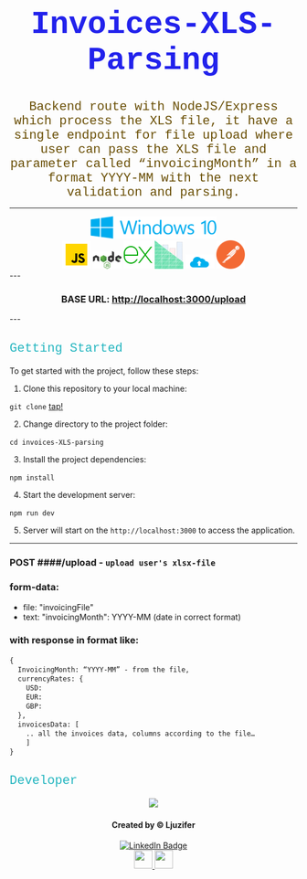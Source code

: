 <h1 align="center" style="color: #2222ec; font-family: Roboto Mono,Consolas,Liberation Mono,Courier New,Courier,monospace;
    font-size: 55px;
    font-weight: 700;">
Invoices-XLS-Parsing
</h1>

<div align="center" color="#694e04" style="color: #694e04; font-family: Roboto Mono,Consolas,Liberation Mono,Courier New,Courier,monospace;
    font-size: 22px;
    font-weight: 500;">
Backend route with NodeJS/Express which process the XLS file, it have a single endpoint for file upload where user can pass the XLS file and parameter called “invoicingMonth” in a format YYYY-MM with the next validation and parsing.
</div>

---

<div align="center">
<img src="./public/icons/windows.svg" width="220"/>
</div>

<div align="center" style="margin-left: auto; margin-right: auto; width: fit-content;">
<a><img src="./public/icons/icons8-js.svg" width="50"/></a>
<a><img src="./public/icons/nodejs.svg" width="50"/></a>
<a><img src="./public/icons/express-js.svg" width="50"/></a>
<a><img src="./public/icons/sketch128.png" width="50"/></a>
<a><img src="./public/icons/multer.webp" width="50"/></a>
<a><img src="./public/icons/postman.svg" width="50"/></a>
</div>
---
<div align="center">
<h3>BASE URL: <a href="http://localhost:3000/upload" target="_blank" rel="noreferrer noopener">http://localhost:3000/upload</a></h3>
</div>
---

<h2 color="#22b5bf" style="color: #22b5bf; font-family: Roboto Mono,Consolas,Liberation Mono,Courier New,Courier,monospace;
    font-size: 22px;
    font-weight: 500;">Getting Started</h2>

To get started with the project, follow these steps:

1. Clone this repository to your local machine:

`git clone` [tap!](https://github.com/Ljuzifer/invoices-XLS-parsing.git)

2. Change directory to the project folder:

`cd invoices-XLS-parsing`

3.  Install the project dependencies:

`npm install`

4. Start the development server:

`npm run dev`

5. Server will start on the `http://localhost:3000` to access the application.

---

### POST ####/upload - `upload user's xlsx-file`

### form-data:

-   file: "invoicingFile"
-   text: "invoicingMonth": YYYY-MM (date in correct format)

### with response in format like:

```
{
  InvoicingMonth: “YYYY-MM” - from the file,
  currencyRates: {
    USD:
    EUR:
    GBP:
  },
  invoicesData: [
    .. all the invoices data, columns according to the file…
    ]
}
```

<h2 color="#22b5bf" style="color: #22b5bf; font-family: Roboto Mono,Consolas,Liberation Mono,Courier New,Courier,monospace;
    font-size: 22px;
    font-weight: 500;">Developer</h2>

<div align="center">
  <img src="https://media4.giphy.com/media/6wDZlsdqvMweQaNY2w/giphy.gif?cid=ecf05e47mkur64xx7xsm444af0s4xi1yxegcc0k76oc57j7v&ep=v1_gifs_search&rid=giphy.gif&ct=g" width="180"/>
</div>

<div align="center">
  <h4>Created by &copy; Ljuzifer</h4>
  <a href="https://www.linkedin.com/in/ljuzifer/" target="_blank" rel="noopener norefferer">
    <img src="https://img.shields.io/badge/LinkedIn-blue?style=for-the-badge&logo=linkedin&logoColor=white" alt="LinkedIn Badge"/>
  </a>
</div>
<div align='center'>
<a href="https://t.me/Ljuzifer" target="_blank" rel="noreferrer"> 
<picture> 
<img src="https://upload.wikimedia.org/wikipedia/commons/8/82/Telegram_logo.svg" width="32" height="32" /> 
</picture> 
</a>
<a href="mailto:ljuzifer@gmail.com" target="_blank" rel="noreferrer"> 
<picture> 
<img src="https://upload.wikimedia.org/wikipedia/commons/7/7e/Gmail_icon_%282020%29.svg" width="32" height="32" /> 
</picture> 
</a>
</div>
